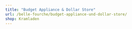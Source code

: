 ```yaml
---
title: "Budget Appliance & Dollar Store"
url: /belle-fourche/budget-appliance-und-dollar-store/
shop: Kramladen
---
```

